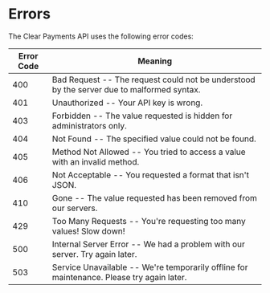 # Errors

<aside class=error>
The Clear Payments API uses the following error codes:
</aside>

| Error Code | Meaning                                                                                   |
| ---------- | ----------------------------------------------------------------------------------------- |
| 400        | Bad Request -- The request could not be understood by the server due to malformed syntax. |
| 401        | Unauthorized -- Your API key is wrong.                                                    |
| 403        | Forbidden -- The value requested is hidden for administrators only.                       |
| 404        | Not Found -- The specified value could not be found.                                      |
| 405        | Method Not Allowed -- You tried to access a value with an invalid method.                 |
| 406        | Not Acceptable -- You requested a format that isn't JSON.                                 |
| 410        | Gone -- The value requested has been removed from our servers.                            |
| 429        | Too Many Requests -- You're requesting too many values! Slow down!                        |
| 500        | Internal Server Error -- We had a problem with our server. Try again later.               |
| 503        | Service Unavailable -- We're temporarily offline for maintenance. Please try again later. |
